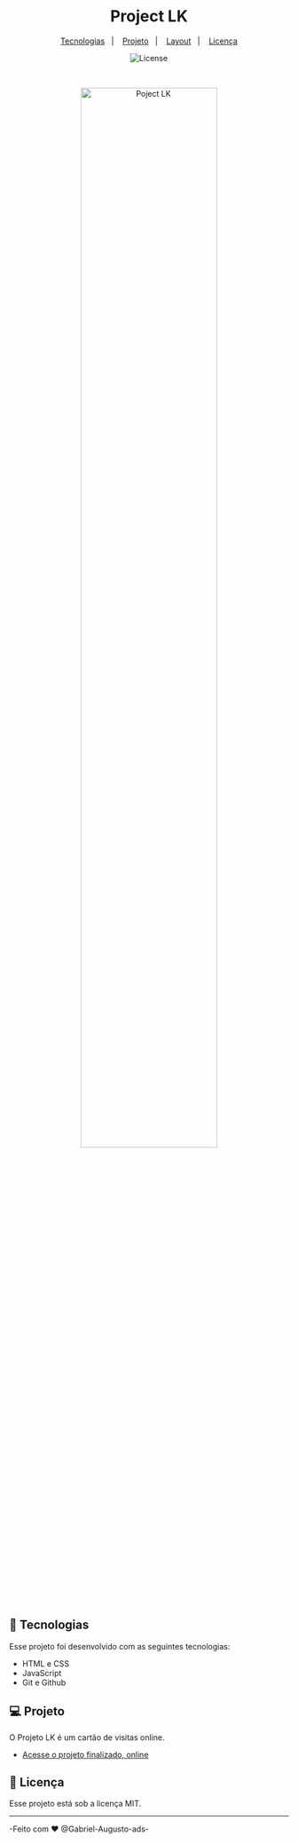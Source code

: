 <h1 align="center"> Project LK </h1>

<p align="center">
  <a href="#-tecnologias">Tecnologias</a>&nbsp;&nbsp;&nbsp;|&nbsp;&nbsp;&nbsp;
  <a href="#-projeto">Projeto</a>&nbsp;&nbsp;&nbsp;|&nbsp;&nbsp;&nbsp;
  <a href="#-layout">Layout</a>&nbsp;&nbsp;&nbsp;|&nbsp;&nbsp;&nbsp;
  <a href="#memo-licença">Licença</a>
</p>

<p align="center">
  <img alt="License" src="https://img.shields.io/static/v1?label=license&message=MIT&color=49AA26&labelColor=000000">
</p>

<br>

<p align="center">
   <img alt = "Poject LK" src="./.github/visita.jpg.png"width="70%">
</p>

## 🚀 Tecnologias

Esse projeto foi desenvolvido com as seguintes tecnologias:

- HTML e CSS
- JavaScript
- Git e Github

## 💻 Projeto

O Projeto LK é um cartão de visitas online.

- [Acesse o projeto finalizado, online](https://github.com/Gabriel-Augusto-ads/Gabriel-Augusto-ads.git)

## :memo: Licença

Esse projeto está sob a licença MIT.

---

-Feito com ♥ @Gabriel-Augusto-ads-
